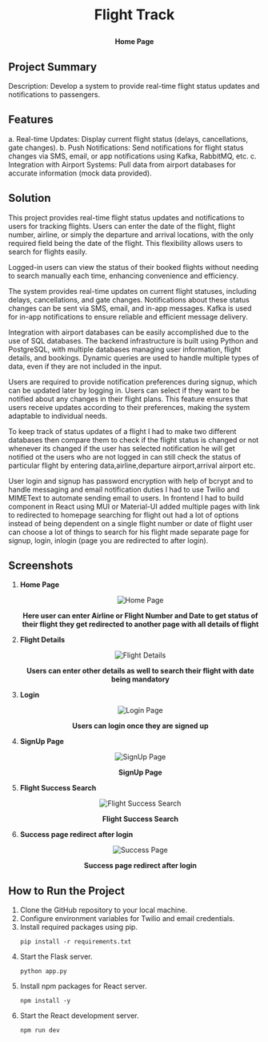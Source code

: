 # <p align="center">Flight Track</p>
<p align="center"><strong>Home Page</strong></p>

## Project Summary

Description: Develop a system to provide real-time flight status updates and notifications to passengers.

## Features

a. Real-time Updates: Display current flight status (delays, cancellations, gate changes).
b. Push Notifications: Send notifications for flight status changes via SMS, email, or app notifications using Kafka, RabbitMQ, etc.
c. Integration with Airport Systems: Pull data from airport databases for accurate information (mock data provided).

## Solution 

This project provides real-time flight status updates and notifications to users for tracking flights. Users can enter the date of the flight, flight number, airline, or simply the departure and arrival locations, with the only required field being the date of the flight. This flexibility allows users to search for flights easily.

Logged-in users can view the status of their booked flights without needing to search manually each time, enhancing convenience and efficiency.

The system provides real-time updates on current flight statuses, including delays, cancellations, and gate changes. Notifications about these status changes can be sent via SMS, email, and in-app messages. Kafka is used for in-app notifications to ensure reliable and efficient message delivery.

Integration with airport databases can be easily accomplished due to the use of SQL databases. The backend infrastructure is built using Python and PostgreSQL, with multiple databases managing user information, flight details, and bookings. Dynamic queries are used to handle multiple types of data, even if they are not included in the input.

Users are required to provide notification preferences during signup, which can be updated later by logging in. Users can select if they want to be notified about any changes in their flight plans. This feature ensures that users receive updates according to their preferences, making the system adaptable to individual needs.

To keep track of status updates of a flight I had to make two different databases then compare them to check if the flight status is changed or not whenever its changed if the user has selected notification he will get notified ot the users who are not logged in can still check the status of particular flight by entering data,airline,departure airport,arrival airport etc.

User login and signup has password encryption with help of bcrypt and to handle messaging and email notification duties I had to use Twilio and MIMEText to automate sending email to users. In frontend I had to build component in React using MUI or Material-UI added multiple pages with link to redirected to homepage searching for flight out had a lot of options instead of being dependent on a single flight number or date of flight user can choose a lot of things to search for his flight made separate page for signup, login, inlogin (page you are redirected to after login).

## Screenshots

1. **Home Page**
   <p align="center">
      <img src="https://github.com/user-attachments/assets/5454b8cd-2796-4498-a75c-6edaace734e4" alt="Home Page" />
   </p>
   <p align="center"><strong>Here user can enter Airline or Flight Number and Date to get status of their flight they get redirected to another page with all details of flight</strong></p>

2. **Flight Details**
   <p align="center">
      <img src="https://github-production-user-asset-6210df.s3.amazonaws.com/41017269/353598031-a9ce435a-fc91-4c1a-8931-c366d09d367b.png?X-Amz-Algorithm=AWS4-HMAC-SHA256&X-Amz-Credential=AKIAVCODYLSA53PQK4ZA%2F20240731%2Fus-east-1%2Fs3%2Faws4_request&X-Amz-Date=20240731T120047Z&X-Amz-Expires=300&X-Amz-Signature=8198511c8b865532eae721d625ee8d78baac54c52a2d988e1ee63edcb543159b&X-Amz-SignedHeaders=host&actor_id=41017269&key_id=0&repo_id=835879495" alt="Flight Details" />
   </p>
   <p align="center"><strong>Users can enter other details as well to search their flight with date being mandatory</strong></p>

3. **Login**
   <p align="center">
      <img src="https://github-production-user-asset-6210df.s3.amazonaws.com/41017269/353598031-a9ce435a-fc91-4c1a-8931-c366d09d367b.png?X-Amz-Algorithm=AWS4-HMAC-SHA256&X-Amz-Credential=AKIAVCODYLSA53PQK4ZA%2F20240731%2Fus-east-1%2Fs3%2Faws4_request&X-Amz-Date=20240731T111000Z&X-Amz-Expires=300&X-Amz-Signature=d18a9f8d61d35ce5b599bdad12a58cc18e72c503f2728df999dafa30c4366e96&X-Amz-SignedHeaders=host&actor_id=41017269&key_id=0&repo_id=835879495" alt="Login Page" />
   </p>
   <p align="center"><strong>Users can login once they are signed up</strong></p>

4. **SignUp Page**
   <p align="center">
      <img src="https://github.com/user-attachments/assets/1922453f-abcb-4199-a34c-296a1ee65ac7" alt="SignUp Page" />
   </p>
   <p align="center"><strong>SignUp Page</strong></p>

5. **Flight Success Search**
   <p align="center">
      <img src="https://github.com/user-attachments/assets/d8090250-3696-4205-91b2-e677753b2135" alt="Flight Success Search" />
   </p>
   <p align="center"><strong>Flight Success Search</strong></p>

6. **Success page redirect after login**
   <p align="center">
      <img src="https://github.com/user-attachments/assets/d7c132a3-e63b-4f5d-9467-ff37acdc16fb" alt="Success Page" />
   </p>
   <p align="center"><strong>Success page redirect after login</strong></p>

## How to Run the Project

1.  Clone the GitHub repository to your local machine.
2.  Configure environment variables for Twilio and email credentials.
3.  Install required packages using pip.
    ```
    pip install -r requirements.txt
    ```
4.  Start the Flask server.
    ```
    python app.py
    ```
5.  Install npm packages for React server.
    ```
    npm install -y
    ```
6.  Start the React development server.
    ```
    npm run dev
    ```
